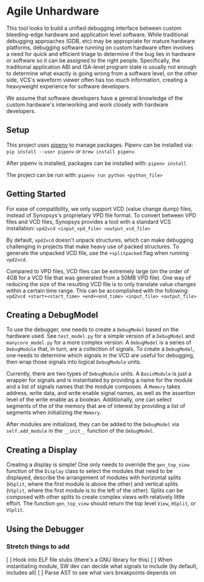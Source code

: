 # Agile Unhardware

This tool looks to build a unified debugging interface between custom
bleeding-edge hardware and application level software. While traditional
debugging approaches (GDB, etc) may be appropriate for mature hardware
platforms, debugging software running on custom hardware often involves
a need for quick and efficient triage to determine if the bug lies in
hardware or software so it can be assigned to the right people. Specifically,
the traditional application ABI and ISA-level program state is usually not
enough to determine what exactly is going wrong from a software level, on the
other side, VCS's waveform viewer often has too much information, creating
a heavyweight experience for software developers.

We assume that software developers have a general knowledge of the custom
hardware's interworking and work closely with hardware developers.


## Setup
This project uses [pipenv](https://pipenv.readthedocs.io/en/latest/) to manage
packages. Pipenv can be installed via:
`pip install --user pipenv` or `brew install pipenv`.

After pipenv is installed, packages can be installed with:
`pipenv install`

The project can be run with:
`pipenv run python <python_file>`


## Getting Started
For ease of compatibility, we only support VCD (value change dump) files,
instead of Synopsys's proprietary VPD file format. To convert between VPD files
and VCD files, Synopsys provides a tool with a standard VCS installation:
`vpd2vcd <input_vpd_file> <output_vcd_file>`

By default, `vpd2vcd` doesn't unpack structures, which can make debugging
challenging in projects that make heavy use of packed structures. To generate
the unpacked VCD file, use the `+splitpacked` flag when running `vpd2vcd`.

Compared to VPD files, VCD files can be extremely large (on the order of 4GB
for a VCD file that was generated from a 50MB VPD file). One way of reducing
the size of the resulting VCD file is to only translate value changes within a
certain time range. This can be accomplished with the following:
`vpd2vcd +start+<start_time> +end+<end_time> <input_file> <output_file>`

## Creating a DebugModel
To use the debugger, one needs to create a `DebugModel` based on the hardware
used. See `test_model.py` for a simple version of a `DebugModel` and
`manycore_model.py` for a more complex version. A `DebugModel` is a series of
`DebugModule` that, in turn, are a collection of signals. To create a `DebugModel`,
one needs to determine which signals in the VCD are useful for debugging, then
wrap those signals into logical `DebugModule` units.

Currently, there are two types of `DebugModule` units. A `BasicModule` is just a
wrapper for signals and is instantiated by providing a name for the module and
a list of signals names that the module composes. A `Memory` takes address,
write data, and write enable signal names, as well as the assertion level of
the write enable as a boolean. Additionally, one can select segments of the of
the memory that are of interest by providing a list of segments when
initializing the `Memory`.

After modules are initialized, they can be added to the `DebugModel` via
`self.add_module` in the `__init__` function of the `DebugModel`.

## Creating a Display
Creating a display is simple! One only needs to override the `gen_top_view`
function of the `Display` class to select the modules that need to be
displayed, describe the arrangement of modules with horizontal splits
(`HSplit`, where the first module is above the other) and vertical splits (`VSplit`,
where the first module is to the left of the other). Splits can be composed
with other splits to create complex views with relatively little effort. The
function `gen_top_view` should return the top level `View`, `HSplit`, or
`VSplit`.

## Using the Debugger

### Stretch things to add
[ ] Hook into ELF file stubs (there's a GNU library for this)
[ ] When instantiating module, SW dev can decide what signals to include
   (by default, includes all)
[ ] Parse AST to see what vars breakpoints depends on
